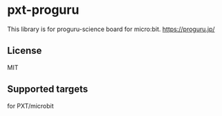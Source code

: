 
# pxt-proguru

This library is for proguru-science board for micro:bit.
https://proguru.jp/

## License
MIT

## Supported targets
for PXT/microbit